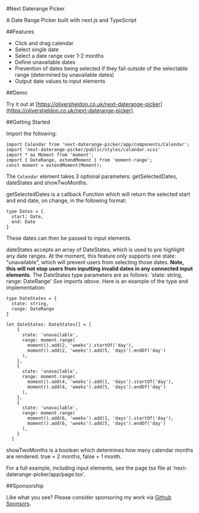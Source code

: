 #Next Daterange Picker

A Date Range Picker built with next.js and TypeScript

##Features

- Click and drag calendar
- Select single date
- Select a date range over 1-2 months
- Define unavailable dates
- Prevention of dates being selected if they fall outside of the selectable range (determined by unavailable dates)
- Output date values to input elements

##Demo

Try it out at [https://oliversheldon.co.uk/next-daterange-picker](https://oliversheldon.co.uk/next-daterange-picker).

##Getting Started

Import the following:

```
import Calendar from 'next-daterange-picker/app/components/Calendar';
import 'next-daterange-picker/public/styles/calandar.scss'
import * as Moment from 'moment';
import { DateRange, extendMoment } from 'moment-range';
const moment = extendMoment(Moment);
```

The `Calendar` element takes 3 optional parameters: getSelectedDates, dateStates and showTwoMonths.

getSelectedDates is a callback Function which will return the selected start and end date, on change, in the following format:

```
type Dates = {
  start: Date,
  end: Date
}
```
These dates can then be passed to input elements.

dateStates accepts an array of DateStates, which is used to pre highlight any date ranges.
At the moment, this feature only supports one state: "unavailable", which will prevent users from selecting those dates. **Note, this will not stop users from inputting invalid dates in any connected input elements**.
The DateStates type parameters are as follows: 'state: string, range: DateRange' *See imports above*. 
Here is an example of the type and implementation:

```
type DateStates = {
  state: string,
  range: DateRange
}

let dateStates: DateStates[] = [
    {
      state: 'unavailable',
      range: moment.range(
        moment().add(2, 'weeks').startOf('day'),
        moment().add(2, 'weeks').add(5, 'days').endOf('day')
      ),
    },
    {
      state: 'unavailable',
      range: moment.range(
        moment().add(4, 'weeks').add(1, 'days').startOf('day'),
        moment().add(4, 'weeks').add(5, 'days').endOf('day')
      ),
    },
    {
      state: 'unavailable',
      range: moment.range(
        moment().add(6, 'weeks').add(1, 'days').startOf('day'),
        moment().add(6, 'weeks').add(5, 'days').endOf('day')
      ),
    }
  ]
```

showTwoMonths is a boolean which determines how many calendar months are rendered. true = 2 months, false = 1 month.

For a full example, including input elements, see the page.tsx file at 'next-daterange-picker/app/page.tsx'.

##Sponsorship

Like what you see? Please consider sponsoring my work via [Github Sponsors](https://github.com/sponsors/OliverSheldon).